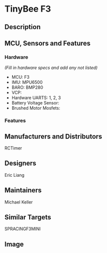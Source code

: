 # TinyBee F3



## Description



## MCU, Sensors and Features

### Hardware
_(Fill in hardware specs and add any not listed)_
  - MCU: F3
  - IMU: MPU6500
  - BARO: BMP280
  - VCP: 
  - Hardware UARTS: 1, 2, 3
  - Battery Voltage Sensor: 
  - Brushed Motor Mosfets: 

### Features


## Manufacturers and Distributors

RCTimer

## Designers

 Eric Liang

## Maintainers

Michael Keller

## Similar Targets

SPRACINGF3MINI


## Image